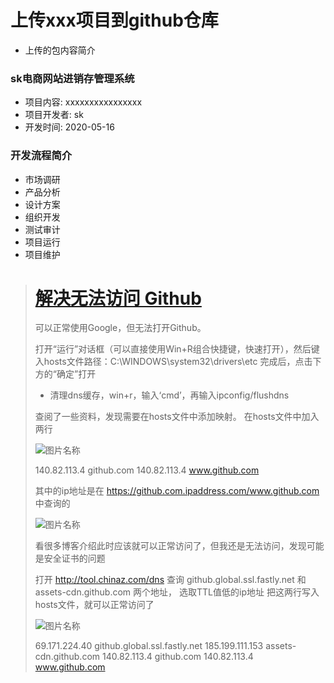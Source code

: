 # 上传xxx项目到github仓库

+ 上传的包内容简介

### sk电商网站进销存管理系统

+ 项目内容: xxxxxxxxxxxxxxxx
+ 项目开发者: sk
+ 开发时间: 2020-05-16

### 开发流程简介

+ 市场调研
+ 产品分析
+ 设计方案
+ 组织开发
+ 测试审计
+ 项目运行
+ 项目维护

> # [解决无法访问 Github](https://www.cnblogs.com/yanch01/p/GitHub-access.html)
>
> 可以正常使用Google，但无法打开Github。
>
> 打开“运行”对话框（可以直接使用Win+R组合快捷键，快速打开），然后键入hosts文件路径：C:\WINDOWS\system32\drivers\etc 完成后，点击下方的“确定”打开
>
> + 清理dns缓存，win+r，输入‘cmd’，再输入ipconfig/flushdns
>
> 查阅了一些资料，发现需要在hosts文件中添加映射。
> 在hosts文件中加入两行
>
> ![图片名称](https://img2018.cnblogs.com/blog/1930129/202002/1930129-20200202200459426-484046283.png)
>
> 140.82.113.4 github.com
> 140.82.113.4 www.github.com
>
> 其中的ip地址是在 https://github.com.ipaddress.com/www.github.com 中查询的
>
> ![图片名称](https://img2018.cnblogs.com/blog/1930129/202002/1930129-20200202200622287-1611772241.png)
>
> 看很多博客介绍此时应该就可以正常访问了，但我还是无法访问，发现可能是安全证书的问题
>
> 打开 http://tool.chinaz.com/dns
> 查询 github.global.ssl.fastly.net 和 assets-cdn.github.com 两个地址， 选取TTL值低的ip地址
> 把这两行写入hosts文件，就可以正常访问了
>
> ![图片名称](https://img2018.cnblogs.com/blog/1930129/202002/1930129-20200202201430299-1757381190.png)
>
> 69.171.224.40 github.global.ssl.fastly.net
> 185.199.111.153 assets-cdn.github.com
> 140.82.113.4 github.com
> 140.82.113.4 www.github.com

